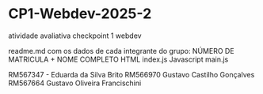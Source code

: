 # CP1-Webdev-2025-2
atividade avaliativa checkpoint 1 webdev 

readme.md com os dados de cada integrante do grupo: NÚMERO DE MATRICULA + NOME COMPLETO
HTML index.js
Javascript main.js

RM567347 - Eduarda da Silva Brito
RM566970 Gustavo Castilho Gonçalves
RM567664 Gustavo Oliveira Francischini

